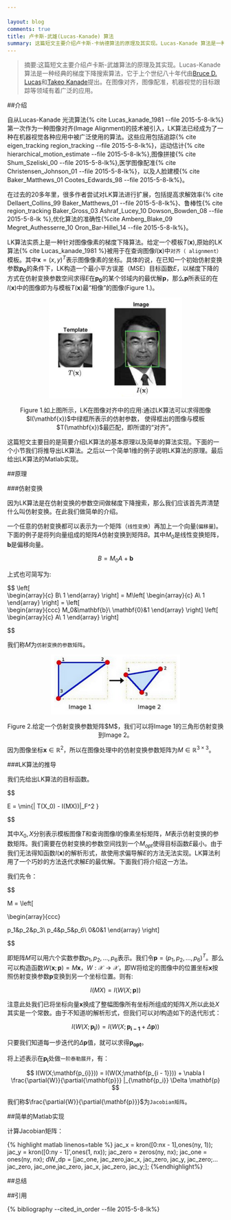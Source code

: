 ```yaml
---

layout: blog
comments: true
title: 卢卡斯-武雄(Lucas-Kanade) 算法
summary: 这篇短文主要介绍卢卡斯-卡纳德算法的原理及其实现。Lucas-Kanade 算法是一种经典的梯度下降搜索算法，它于上个世纪八十年代由Bruce D. Lucas和Takeo Kanade提出。在图像对齐，图像配准，机器视觉的目标跟踪等领域有着广泛的应用。
---
```


>摘要:这篇短文主要介绍卢卡斯-武雄算法的原理及其实现。Lucas-Kanade 算法是一种经典的梯度下降搜索算法，它于上个世纪八十年代由[Bruce D. Lucas](http://www.ri.cmu.edu/person.html?person_id=1802)和[Takeo Kanade](http://www.ri.cmu.edu/person.html?person_id=136)提出。在图像对齐，图像配准，机器视觉的目标跟踪等领域有着广泛的应用。



##介绍

自从Lucas-Kanade 光流算法{% cite Lucas_kanade_1981 --file 2015-5-8-lk%}第一次作为一种图像对齐(Image Alignment)的技术被引入，LK算法已经成为了一种在机器视觉各种应用中被广泛使用的算法。这些应用包括追踪{% cite eigen_tracking region_tracking --file 2015-5-8-lk%}，运动估计{% cite hierarchical_motion_estimate --file 2015-5-8-lk%},图像拼接{% cite Shum_Szeliski_00 --file 2015-5-8-lk%},医学图像配准{% cite Christensen_Johnson_01 --file 2015-5-8-lk%}，以及人脸建模{% cite Baker_Matthews_01 Cootes_Edwards_98 --file 2015-5-8-lk%}。

在过去的20多年里，很多作者尝试对LK算法进行扩展，包括提高求解效率{% cite   Dellaert_Collins_99 Baker_Matthews_01   --file 2015-5-8-lk%}、鲁棒性{% cite region_tracking Baker_Gross_03  Ashraf_Lucey_10 Dowson_Bowden_08 --file 2015-5-8-lk %},优化算法的准确性{%cite Amberg_Blake_09 Megret_Authesserre_10 Oron_Bar-Hillel_14 --file  2015-5-8-lk%}。

LK算法实质上是一种针对图像像素的梯度下降算法。给定一个模板$T(\mathbf{x})$,原始的LK算法{% cite Lucas_kanade_1981 %}被用于在查询图像$I(\mathbf{x})$中`对齐（ alignment）`模板。其中$\mathbf{x} = (x,y)^T$表示图像像素的坐标。具体的说，在已知一个初始仿射变换参数$\mathbf{p_0}$的条件下，LK构造一个最小平方误差（MSE）目标函数$E$，以梯度下降的方式在仿射变换参数空间求得$E$在$\mathbf{p_0}$的某个邻域内的最优解$\mathbf{p}$，那么$\mathbf{p}$所表征的在$I(\mathbf{x})$中的图像即为与模板$T(\mathbf{x})$最“相像”的图像(Figure 1.)。

<div align='center'><img src="../img/lk_function.png" /><p class = "figure_caption">Figure 1.如上图所示，LK在图像对齐中的应用:通过LK算法可以求得图像$I(\mathbf{x})$中绿框所表示的仿射参数，
使得框出的图像与模板$T(\mathbf{x})$最匹配，即所谓的“对齐”。</p></div>

这篇短文主要目的是简要介绍LK算法的基本原理以及简单的算法实现。下面的一个小节我们将推导出LK算法。之后以一个简单1维的例子说明LK算法的原理。最后给出LK算法的Matlab实现。



##原理

###仿射变换

因为LK算法是在仿射变换的参数空间做梯度下降搜索，那么我们应该首先弄清楚什么叫仿射变换。在此我们做简单的介绍。

一个任意的仿射变换都可以表示为一个矩阵（`线性变换`）再加上一个向量(`偏移量`)。下面的例子是将列向量组成的矩阵$A$仿射变换到矩阵$B$。其中$M_0$是线性变换矩阵，$\mathbf{b}$是偏移向量。

$$
B = M_0A + \mathbf{b}
$$

上式也可简写为:

$$
\left[      
 \begin{array}{c} B\\ 1 
 \end{array} 
 \right] 
 = M\left[ \begin{array}{c} A\\ 1 \end{array} 
 \right] =  \left[      
 \begin{array}{ccc} M_0&\mathbf{b}\\ \mathbf{0}&1 \end{array} 
 \right] \left[ \begin{array}{c} A\\ 1 \end{array} 
 \right]

$$

我们称$M$为`仿射变换的参数矩阵`。

<div align='center'><img src="../img/affine_transform_example.png" width="300px" /><p class = "figure_caption">Figure 2.给定一个仿射变换参数矩阵$M$，我们可以将Image 1的三角形仿射变换到Image 2。</p></div>

因为图像坐标$\mathbf{x} \in \mathbb{R}^2$，所以在图像处理中的仿射变换参数矩阵为$M \in \mathbb{R}^{3 \times 3}$。

###LK算法的推导

我们先给出LK算法的目标函数。

$$

E = \min{\| T(X_0) - I(MX))\|_F^2 }

$$

其中$X_0,X$分别表示模板图像$T$和查询图像$I$的像素坐标矩阵，$M$表示仿射变换的参数矩阵。我们需要在仿射变换的参数空间找到一个$M_{opt}$使得目标函数$E$最小。由于我们无法得知函数$I(\mathbf{x})$的解析形式，故使用求偏导解$E$的方法无法实现。LK算法利用了一个巧妙的方法迭代求解$E$的最优解。下面我们将介绍这一方法。

我们先令：

$$

M = \left[ 

\begin{array}{ccc}

p_1&p_2&p_3\\
p_4&p_5&p_6\\
0&0&1
\end{array}
\right]

$$

即矩阵$M$可以用六个实数参数$p_1,p_2,\dots,p_6$表示。我们令$\mathbf{p} = (p_1,p_2,\dots,p_6)^T$。那么可以构造函数$W(\mathbf{x};\mathbf{p}) = M \mathbf{x}$，$W :\mathscr{X} \to \mathscr{X}$，即W将给定的图像中的位置坐标$\mathbf{x}$按照仿射变换参数$\mathbf{p}$变换到另一个坐标位置。则有:

$$
I(M X) = I(W(X;\mathbf{p}))
$$

注意此处我们已将坐标向量$\mathbf{x}$换成了整幅图像所有坐标所组成的矩阵$X$,所以此处$X$其实是一个常数。由于不知道$I$的解析形式，但我们可以对$I$构造如下的迭代形式：

$$
I(W(X;\mathbf{p_{i}})) = I(W(X;\mathbf{p_{i - 1}} + \Delta \mathbf{p}))
$$

只要我们知道每一步迭代的$\Delta \mathbf{p}$值，就可以求得$\mathbf{p_{opt}}$。

将上述表示在$\mathbf{p_i}$处做`一阶泰勒展开`，有：

$$
I(W(X;\mathbf{p_{i}})) = I(W(X;\mathbf{p_{i - 1}})) + \nabla I \frac{\partial{W}}{\partial{\mathbf{p}}} |_{\mathbf{p_i}} \Delta \mathbf{p}
$$

我们称$\frac{\partial{W}}{\partial{\mathbf{p}}}$为`Jacobian矩阵`。

##简单的Matlab实现

计算Jacobian矩阵：

{% highlight matlab linenos=table %}
    jac_x = kron([0:nx - 1],ones(ny, 1));
    jac_y = kron([0:ny - 1]',ones(1, nx));
    jac_zero = zeros(ny, nx);
    jac_one = ones(ny, nx);
    dW_dp = [jac_one, jac_zero,jac_x, jac_zero, jac_y, jac_zero;...
    jac_zero, jac_one,jac_zero, jac_x, jac_zero, jac_y;];
{%endhighlight%}



##总结

##引用

{% bibliography --cited_in_order --file 2015-5-8-lk%}

